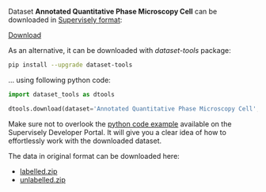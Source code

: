 Dataset **Annotated Quantitative Phase Microscopy Cell** can be downloaded in [Supervisely format](https://developer.supervisely.com/api-references/supervisely-annotation-json-format):

 [Download](https://assets.supervisely.com/remote/eyJsaW5rIjogImZzOi8vYXNzZXRzLzIzMzhfQW5ub3RhdGVkIFF1YW50aXRhdGl2ZSBQaGFzZSBNaWNyb3Njb3B5IENlbGwvYW5ub3RhdGVkLXF1YW50aXRhdGl2ZS1waGFzZS1taWNyb3Njb3B5LWNlbGwtRGF0YXNldE5pbmphLnRhciIsICJzaWciOiAiTXFpYUpmcEsvcWVNQlpNSnBhb09WWWovOHpaSlRwWnppdzIxZHRxTHREUT0ifQ==)

As an alternative, it can be downloaded with *dataset-tools* package:
``` bash
pip install --upgrade dataset-tools
```

... using following python code:
``` python
import dataset_tools as dtools

dtools.download(dataset='Annotated Quantitative Phase Microscopy Cell', dst_dir='~/dataset-ninja/')
```
Make sure not to overlook the [python code example](https://developer.supervisely.com/getting-started/python-sdk-tutorials/iterate-over-a-local-project) available on the Supervisely Developer Portal. It will give you a clear idea of how to effortlessly work with the downloaded dataset.

The data in original format can be downloaded here:

- [labelled.zip](https://zenodo.org/record/5153251/files/labelled.zip?download=1)
- [unlabelled.zip](https://zenodo.org/record/5153251/files/unlabelled.zip?download=1)
